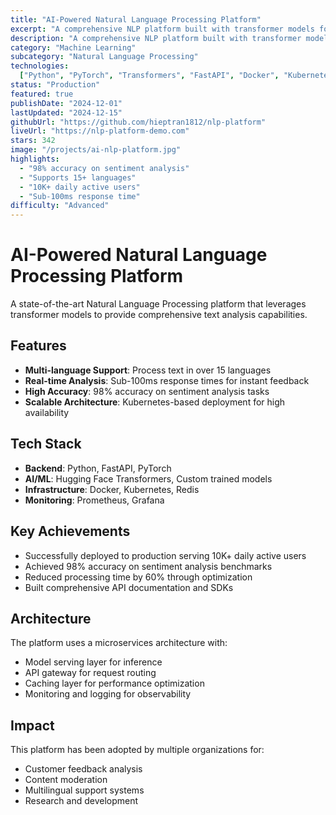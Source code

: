 ```yaml
---
title: "AI-Powered Natural Language Processing Platform"
excerpt: "A comprehensive NLP platform built with transformer models for text analysis, sentiment analysis, and language understanding."
description: "A comprehensive NLP platform built with transformer models for text analysis, sentiment analysis, and language understanding. Supports multiple languages and real-time processing."
category: "Machine Learning"
subcategory: "Natural Language Processing"
technologies:
  ["Python", "PyTorch", "Transformers", "FastAPI", "Docker", "Kubernetes"]
status: "Production"
featured: true
publishDate: "2024-12-01"
lastUpdated: "2024-12-15"
githubUrl: "https://github.com/hieptran1812/nlp-platform"
liveUrl: "https://nlp-platform-demo.com"
stars: 342
image: "/projects/ai-nlp-platform.jpg"
highlights:
  - "98% accuracy on sentiment analysis"
  - "Supports 15+ languages"
  - "10K+ daily active users"
  - "Sub-100ms response time"
difficulty: "Advanced"
---
```


# AI-Powered Natural Language Processing Platform

A state-of-the-art Natural Language Processing platform that leverages transformer models to provide comprehensive text analysis capabilities.

## Features

- **Multi-language Support**: Process text in over 15 languages
- **Real-time Analysis**: Sub-100ms response times for instant feedback
- **High Accuracy**: 98% accuracy on sentiment analysis tasks
- **Scalable Architecture**: Kubernetes-based deployment for high availability

## Tech Stack

- **Backend**: Python, FastAPI, PyTorch
- **AI/ML**: Hugging Face Transformers, Custom trained models
- **Infrastructure**: Docker, Kubernetes, Redis
- **Monitoring**: Prometheus, Grafana

## Key Achievements

- Successfully deployed to production serving 10K+ daily active users
- Achieved 98% accuracy on sentiment analysis benchmarks
- Reduced processing time by 60% through optimization
- Built comprehensive API documentation and SDKs

## Architecture

The platform uses a microservices architecture with:

- Model serving layer for inference
- API gateway for request routing
- Caching layer for performance optimization
- Monitoring and logging for observability

## Impact

This platform has been adopted by multiple organizations for:

- Customer feedback analysis
- Content moderation
- Multilingual support systems
- Research and development
